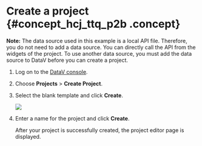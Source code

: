 # Create a project {#concept_hcj_ttq_p2b .concept}

**Note:** The data source used in this example is a local API file. Therefore, you do not need to add a data source. You can directly call the API from the widgets of the project. To use another data source, you must add the data source to DataV before you can create a project.

1.  Log on to the [DataV console](https://datav.aliyun.com/).
2.  Choose **Projects** \> **Create Project**.
3.  Select the blank template and click **Create**.

    ![](http://static-aliyun-doc.oss-cn-hangzhou.aliyuncs.com/assets/img/17466/15584087419277_en-US.png)

4.  Enter a name for the project and click **Create**.

    After your project is successfully created, the project editor page is displayed.


